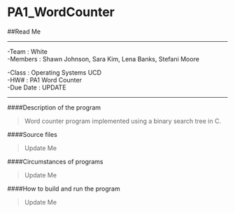 # PA1_WordCounter
##Read Me
_____
-Team      :  White     
-Members   :  Shawn Johnson, Sara Kim, 
              Lena Banks, Stefani Moore
              
-Class     :  Operating Systems UCD           
-HW#       :  PA1 Word Counter               
-Due Date  :  UPDATE
****
####Description of the program

>Word counter program implemented using a binary search tree in C.

####Source files

>Update Me

####Circumstances of programs

>Update Me

####How to build and run the program

>Update Me
